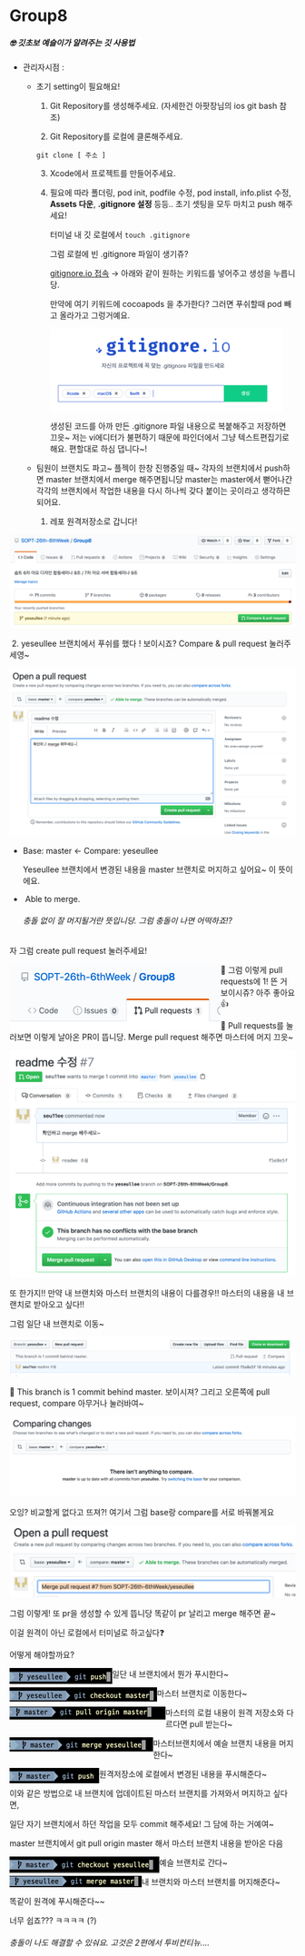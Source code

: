 # Group8
##### 🤓 깃초보 예슬이가 알려주는 깃 사용법

- 관리자시점 : 

  - 초기 setting이 필요해요!

    1. Git Repository를 생성해주세요. (자세한건 아팟장님의 ios git bash 참조)

    2. Git Repository를 로컬에 클론해주세요.  

    <code>git clone [ 주소 ]</code>

    3. Xcode에서 프로젝트를 만들어주세요.

    4. 필요에 따라 폴더링, pod init, podfile 수정, pod install, info.plist 수정, **Assets 다운**, **.gitignore 설정** 등등.. 초기 셋팅을 모두 마치고 push 해주세요! 

       [^.gitignore란?]: 저장소에 업로드하지 않을 파일의 규칙을 정의하는 파일

       터미널 내 깃 로컬에서 <code>touch .gitignore</code>

       그럼 로컬에 빈 .gitignore 파일이 생기쥬?

       [gitignore.io 접속](https://www.toptal.com/developers/gitignore) → 아래와 같이 원하는 키워드를 넣어주고 생성을 누릅니당.

       만약에 여기 키워드에 cocoapods 을 추가한다? 그러면 푸쉬할때 pod 빼고 올라가고 그렁거예요.
       
       <img src="./img/ignore.png" alt="ignore" align = "center" style="zoom:40%;" />			
           
       
       생성된 코드를 아까 만든 .gitignore 파일 내용으로 복붙해주고 저장하면 끄읏~ 저는 vi에디터가 불편하기 때문에 파인더에서 그냥 텍스트편집기로 해요. 편할대로 하심 댑니다~!
  
  - 팀원이 브랜치도 파고~ 플젝이 한창 진행중일 때~ 각자의 브랜치에서 push하면 master 브랜치에서 merge 해주면됩니당 master는 master에서 뻗어나간 각각의 브랜치에서 작업한 내용을 다시 하나씩 갖다 붙이는 곳이라고 생각하믄 되어요.

    1. 레포 원격저장소로 갑니다!

<img src="./img/pullRequest.png" alt="pullRequest" style="zoom:50%;" />

​	2. yeseullee 브랜치에서 푸쉬를 했다 ! 보이시죠? Compare & pull request 눌러주세영~

![createPR](./img/createPR.png)

   - Base: master <- Compare: yeseullee

     Yeseullee 브랜치에서 변경된 내용을 master 브랜치로 머지하고 싶어요~ 이 뜻이에요.

   - ​	Able to merge.

     ###### 충돌 없이 잘 머지될거란 뜻입니당.  그럼 충돌이 나면 어떡하죠⁉️

   자 그럼 create pull request 눌러주세요!

<img src="./img/newPR.png" alt="newPR" style="zoom:50%;" align="left" />

   🔼 그럼 이렇게 pull requests에 1! 뜬 거 보이시쥬? 아주 좋아요👍

   🔽 Pull requests를 눌러보면 이렇게 날아온 PR이 뜹니당. Merge pull request 해주면 마스터에 머지 끄읏~

![merge](./img/merge.png)

   또 한가지!! 만약 내 브랜치와 마스터 브랜치의 내용이 다를경우!! 마스터의 내용을 내 브랜치로 받아오고 싶다!!

   그럼 일단 내 브랜치로 이동~

<img src="./img/branchCompare.png" alt="branchCompare" style="zoom:50%;" />

   🔼 This branch is 1 commit behind master. 보이시져? 그리고 오른쪽에 pull request, compare 아무거나 눌러바여~

<img src="./img/nothing.png" alt="nothing" style="zoom:50%;" />

   오잉? 비교할게 없다고 뜨져?! 여기서 그럼 base랑 compare를 서로 바꿔볼게요

<img src="./img/br-pr.png" alt="br-pr" style="zoom:50%;" />

   그럼 이렇게! 또 pr을 생성할 수 있게 뜹니당 똑같이 pr 날리고 merge 해주면 끝~

   이걸 원격이 아닌 로컬에서 터미널로 하고싶다❓

   어떻게 해야할까요? 

   <img src="./img/terminal1.png" align = "left" alt="terminal1" style="zoom:50%;" /> 일단 내 브랜치에서 뭔가 푸시한다~

   <img src="./img/terminal2.png" align = "left" alt="terminal2" style="zoom:50%;" /> 마스터 브랜치로 이동한다~ 

   <img src="./img/terminal4.png" align = "left" alt="terminal4" style="zoom:50%;" /> 마스터의 로컬 내용이 원격 저장소와 다르다면 pull 받는다~

   <img src="./img/terminal5.png" align = "left" alt="terminal5" style="zoom:50%;" /> 마스터브랜치에서 예슬 브랜치 내용을 머지한다~

   <img src="./img/terminalPush.png" align = "left" alt="terminalPush" style="zoom:50%;" /> 원격저장소에 로컬에서 변경된 내용을 푸시해준다~

   이와 같은 방법으로 내 브랜치에 업데이트된 마스터 브랜치를 가져와서 머지하고 싶다면,

   일단 자기 브랜치에서 하던 작업을 모두 commit 해주세요! 그 담에 하는 거예여~

   master 브랜치에서 git pull origin master 해서 마스터 브랜치 내용을 받아온 다음

   <img src="./img/terminal6.png" align = "left" alt="terminal6" style="zoom:50%;" /> 예슬 브랜치로 간다~

   <img src="./img/terminal7.png" align = "left" alt="terminal7" style="zoom:50%;" /> 내 브랜치와 마스터 브랜치를 머지해준다~

   똑같이 원격에 푸시해준다~~

   너무 쉽죠??? ㅋㅋㅋㅋ (?)

   ###### 충돌이 나도 해결할 수 있숴요. 고것은 2편에서 투비컨티뉴....


​       

